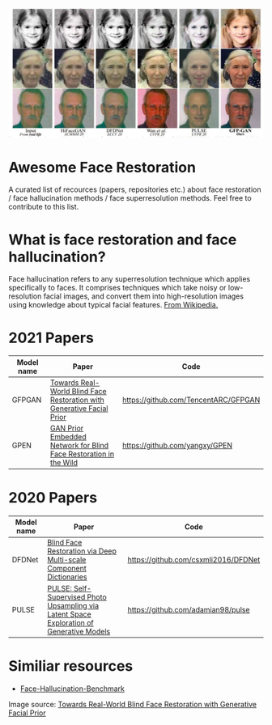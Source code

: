 ![illustation about face restoration](images/gfp_gan_img.jpg)


# Awesome Face Restoration
A curated list of recources (papers, repositories etc.) about face restoration / face hallucination methods / face superresolution methods. Feel free to contribute to this list.

# What is face restoration and face hallucination?
Face hallucination refers to any superresolution technique which applies specifically to faces. It comprises techniques which take noisy or low-resolution facial images, and convert them into high-resolution images using knowledge about typical facial features. [From Wikipedia.](https://en.wikipedia.org/wiki/Face_hallucination)

# 2021 Papers
| Model name | Paper | Code
| ----------- | ----------- | ----------- |
| GFPGAN | [Towards Real-World Blind Face Restoration with Generative Facial Prior](https://arxiv.org/abs/2101.04061) | https://github.com/TencentARC/GFPGAN
| GPEN | [GAN Prior Embedded Network for Blind Face Restoration in the Wild](https://arxiv.org/abs/2105.06070) | https://github.com/yangxy/GPEN

# 2020 Papers
| Model name | Paper | Code
| ----------- | ----------- | ----------- |
| DFDNet | [Blind Face Restoration via Deep Multi-scale Component Dictionaries](https://arxiv.org/pdf/2008.00418.pdf) | https://github.com/csxmli2016/DFDNet 
| PULSE | [PULSE: Self-Supervised Photo Upsampling via Latent Space Exploration of Generative Models](https://arxiv.org/pdf/2003.03808.pdf) | https://github.com/adamian98/pulse

# Similiar resources
* [Face-Hallucination-Benchmark](https://github.com/junjun-jiang/Face-Hallucination-Benchmark)

Image source: [Towards Real-World Blind Face Restoration with Generative Facial Prior](https://arxiv.org/abs/2101.04061)
